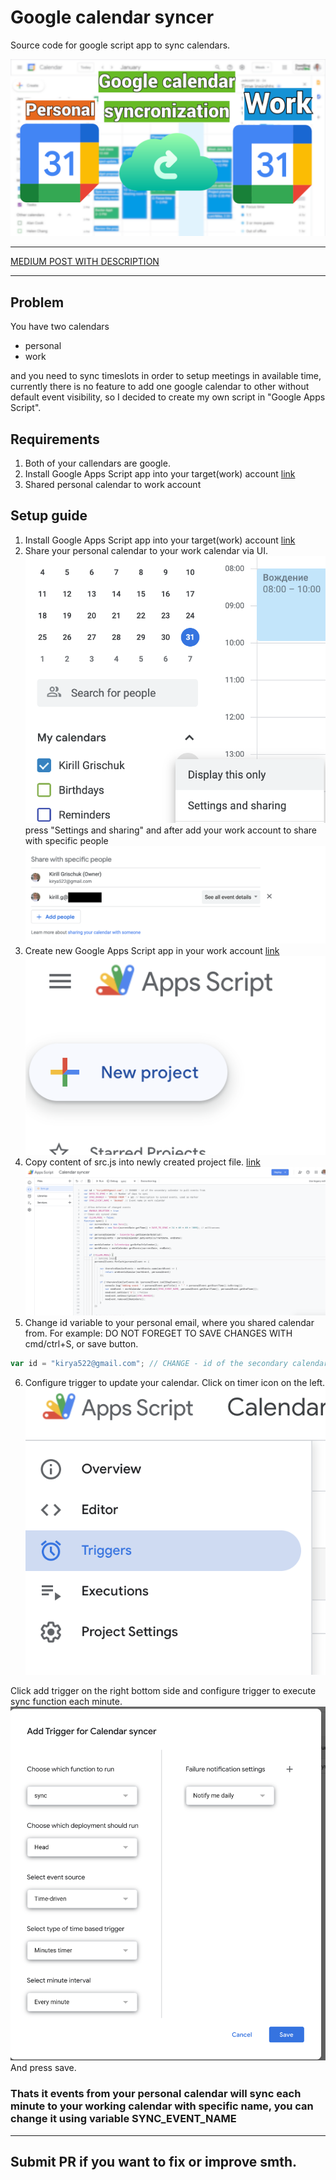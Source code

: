 # Google calendar syncer
Source code for google script app to sync calendars.

![trigger](img/preview.png) 

---
[MEDIUM POST WITH DESCRIPTION](https://kirya522.medium.com/google-calendars-synchronization-c0e1971dbb49)

---
## Problem
You have two calendars
 - personal
 - work

and you need to sync timeslots in order to setup meetings in available time, currently there is no feature to add one google calendar to other without default event visibility, so I decided to create my own script in "Google Apps Script". 

## Requirements
1. Both of your callendars are google.
2. Install Google Apps Script app into your target(work) account [link](https://workspace.google.com/marketplace/app/google_apps_script/629453589428?pann=ogb) 
3. Shared personal calendar to work account

## Setup guide
1.  Install Google Apps Script app into your target(work) account [link](https://workspace.google.com/marketplace/app/google_apps_script/629453589428?pann=ogb) 
2.  Share your personal calendar to your work calendar via UI.  ![sharing setings](img/sharing.png) press "Settings and sharing" and after add your work account to share with specific people ![sharing setings](img/sharing-add-person.png)
3. Create new Google Apps Script app in your work account [link](https://script.google.com/home) ![new project](img/new-project.png)
4. Copy content of src.js into newly created project file.   [link](https://script.google.com/home) ![new project](img/code.png)
5. Change id variable to your personal email, where you shared calendar from.  For example:
DO NOT FOREGET TO SAVE CHANGES WITH cmd/ctrl+S, or save button.
```js
var id = "kirya522@gmail.com"; // CHANGE - id of the secondary calendar to pull events from
```

6. Configure trigger to update your calendar.  Click on timer icon on the left. ![trigger](img/timer.png) 
 
Click add trigger on the right bottom side and configure trigger to execute sync function each minute.  ![Trigger configuration](img/trigger-configuration.png) And press save.

 ### Thats it events from your personal calendar will sync each minute to your working calendar with specific name, you can change it using variable SYNC_EVENT_NAME 

---

 ## Submit PR if you want to fix or improve smth.